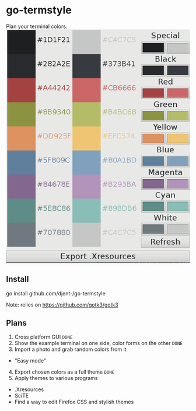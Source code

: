 go-termstyle
============
Plan your terminal colors.
![Screenshot](https://raw.githubusercontent.com/Djent-/go-termstyle/master/termstyle%20demo.png)

Install
-------

go install github.com/djent-/go-termstyle

Note: relies on https://github.com/gotk3/gotk3

Plans
-----
1. Cross platform GUI `DONE`
2. Show the example terminal on one side, color forms on the other `DONE`
3. Import a photo and grab random colors from it
  * "Easy mode"
4. Export chosen colors as a full theme `DONE`
5. Apply themes to various programs
  * .Xresources
  * SciTE
  * Find a way to edit Firefox CSS and stylish themes
